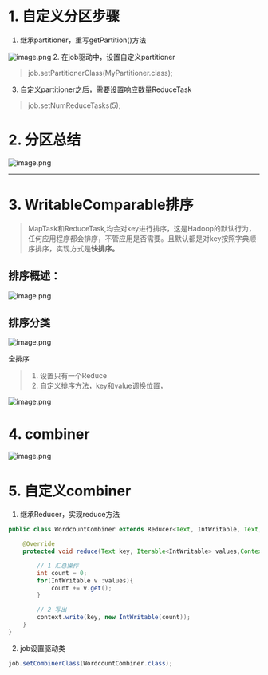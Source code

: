 # 1. 自定义分区步骤

1. 继承partitioner，重写getPartition()方法

![image.png](https://p3-juejin.byteimg.com/tos-cn-i-k3u1fbpfcp/56807637c60c427c8e8c4245f69ca303~tplv-k3u1fbpfcp-watermark.image)
2. 在job驱动中，设置自定义partitioner
>job.setPartitionerClass(MyPartitioner.class);
3. 自定义partitioner之后，需要设置响应数量ReduceTask
> job.setNumReduceTasks(5);
# 2. 分区总结

![image.png](https://p3-juejin.byteimg.com/tos-cn-i-k3u1fbpfcp/d0c75804058045ffb9c8cd4489780276~tplv-k3u1fbpfcp-watermark.image)

---
# 3. WritableComparable排序
> MapTask和ReduceTask,均会对key进行排序，这是Hadoop的默认行为，任何应用程序都会排序，不管应用是否需要。且默认都是对key按照字典顺序排序，实现方式是**快排序。**

## 排序概述：

![image.png](https://p3-juejin.byteimg.com/tos-cn-i-k3u1fbpfcp/2959aa9fcfb841bf8d005f3b7fd2c6a2~tplv-k3u1fbpfcp-watermark.image)
## 排序分类

![image.png](https://p6-juejin.byteimg.com/tos-cn-i-k3u1fbpfcp/d7bea01de26248d590b1141c4b71e900~tplv-k3u1fbpfcp-watermark.image)

全排序
> 1. 设置只有一个Reduce
> 2. 自定义排序方法，key和value调换位置，

![image.png](https://p9-juejin.byteimg.com/tos-cn-i-k3u1fbpfcp/6b91e759ce5e41ef93a97f22fb29ce93~tplv-k3u1fbpfcp-watermark.image)
# 4. combiner

![image.png](https://p6-juejin.byteimg.com/tos-cn-i-k3u1fbpfcp/9766fc0afffe4530906d9700c2ee853e~tplv-k3u1fbpfcp-watermark.image)
# 5. 自定义combiner
1. 继承Reducer，实现reduce方法
```java
public class WordcountCombiner extends Reducer<Text, IntWritable, Text,IntWritable>{

	@Override
	protected void reduce(Text key, Iterable<IntWritable> values,Context context) throws IOException, InterruptedException {

        // 1 汇总操作
		int count = 0;
		for(IntWritable v :values){
			count += v.get();
		}

        // 2 写出
		context.write(key, new IntWritable(count));
	}
}
```
2. job设置驱动类
```java
job.setCombinerClass(WordcountCombiner.class);
```